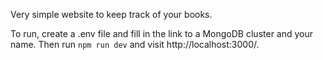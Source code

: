 Very simple website to keep track of your books. 

To run, create a .env file and fill in the link to a MongoDB cluster and your name. Then run ```npm run dev``` and visit http://localhost:3000/. 
